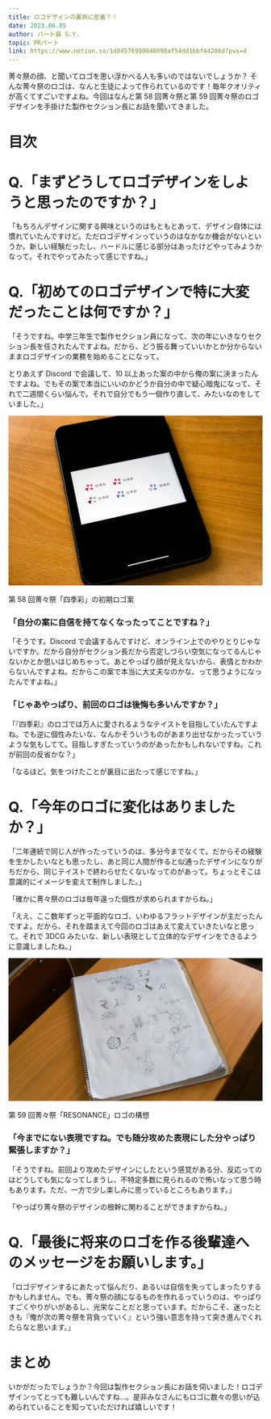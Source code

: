 ```yaml
---
title: ロゴデザインの裏側に密着？！
date: 2023.06.05
author: パート員 S.Y.
topic: PRパート
link: https://www.notion.so/1d84576980048098af54dd1bbf44286d?pvs=4
---
```


菁々祭の顔、と聞いてロゴを思い浮かべる人も多いのではないでしょうか？ そんな菁々祭のロゴは、なんと生徒によって作られているのです！毎年クオリティが高くてすごいですよね。今回はなんと第 58 回菁々祭と第 59 回菁々祭のロゴデザインを手掛けた製作セクション長にお話を聞いてきました。

# 目次

# **Q.「まずどうしてロゴデザインをしようと思ったのですか？」**

「もちろんデザインに関する興味というのはもともとあって、デザイン自体には慣れていたんですけど。ただロゴデザインっていうのはなかなか機会がないというか。新しい経験だったし、ハードルに感じる部分はあったけどやってみようかなって。それでやってみたって感じですね。」

# **Q.「初めてのロゴデザインで特に大変だったことは何ですか？」**

「そうですね。中学三年生で製作セクション員になって、次の年にいきなりセクション長を任されたんですよね。だから、どう振る舞っていいかとか分からないままロゴデザインの業務を始めることになって。

とりあえず Discord で会議して、10 以上あった案の中から俺の案に決まったんですよね。でもその案で本当にいいのかどうか自分の中で疑心暗鬼になって、それで二週間くらい悩んで。それで自分でもう一個作り直して、みたいなのをしていました。」

![第58回菁々祭「四季彩」の初期ロゴ案](image.png)

第 58 回菁々祭「四季彩」の初期ロゴ案

### **「自分の案に自信を持てなくなったってことですね？」**

「そうです。Discord で会議するんですけど、オンライン上でのやりとりじゃないですか。だから自分がセクション長だから否定しづらい空気になってるんじゃないかとか思いはじめちゃって。あとやっぱり顔が見えないから、表情とかわからないんですよね。だからこの案で本当に大丈夫なのかな、って思うようになったんですよね。」

### **「じゃあやっぱり、前回のロゴは後悔も多いんですか？」**

「『四季彩』のロゴでは万人に愛されるようなテイストを目指していたんですよね。でも逆に個性みたいな、なんかそういうものがあまり出せなかったっていうような気もしてて。目指しすぎたっていうのがあったかもしれないですね。これが前回の反省かな？」

「なるほど。気をつけたことが裏目に出たって感じですね。」

# **Q.「今年のロゴに変化はありましたか？」**

「二年連続で同じ人が作ったっていうのは、多分今までなくて。だからその経験を生かしたいなとも思ったし、あと同じ人間が作ると似通ったデザインになりがちだから、同じテイストで終わらせたくないなってのがあって。ちょっとそこは意識的にイメージを変えて制作しました。」

「確かに菁々祭のロゴは毎年違った個性が求められますからね。」

「ええ、ここ数年ずっと平面的なロゴ、いわゆるフラットデザインが主だったんですよ。だから、それを踏まえて今回のロゴはあえて変えていきたいなと思って。それで 3DCG みたいな、新しい表現として立体的なデザインをできるように意識しましたね。」

![第59回菁々祭「RESONANCE」ロゴの構想](image%201.png)

第 59 回菁々祭「RESONANCE」ロゴの構想

### **「今までにない表現ですね。でも随分攻めた表現にした分やっぱり緊張しますか？」**

「そうですね。前回より攻めたデザインにしたという感覚がある分、反応ってのはどうしても気になってしまうし、不特定多数に見られるので怖いなって思う時もあります。ただ、一方で少し楽しみに思っているところもあります。」

「やっぱり菁々祭のデザインの根幹に関わることができますからね。」

# **Q.「最後に将来のロゴを作る後輩達へのメッセージをお願いします。」**

「ロゴデザインするにあたって悩んだり、あるいは自信を失ってしまったりするかもしれません。でも、菁々祭の顔になるものを作れるっていうのは、やっぱりすごくやりがいがあるし、光栄なことだと思っています。だからこそ、迷ったときも『俺が次の菁々祭を背負っていく』という強い意志を持って突き進んでくれたらなと思います。」

# **まとめ**

いかがだったでしょうか？今回は製作セクション長にお話を伺いました！ロゴデザインってとっても難しいんですね…。是非みなさんにもロゴに数々の思いが込められていることを知っていただければ嬉しいです！
